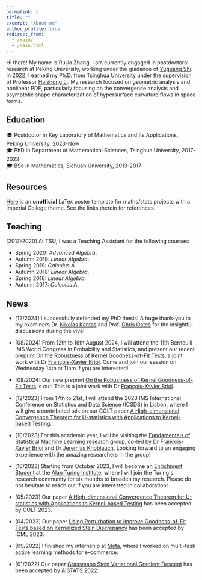 ```yaml
---
permalink: /
title: ""
excerpt: "About me"
author_profile: true
redirect_from: 
  - /main/
  - /main.html
---
```


Hi there! My name is Ruijia Zhang. I am currently engaged in postdoctoral research at Peking University, working under the guidance of [Yuguang Shi](https://www.math.pku.edu.cn/jsdw/js_20180628175159671361/s_20180628175159671361/69954.htm).
In 2022, I earned my Ph.D. from Tsinghua University under the supervision of Professor [Haizhong Li](https://www.math.tsinghua.edu.cn/info/1125/1931.htm).
My research focused on geometric analysis and nonlinear PDE, particularly focusing on the convergence analysis and asymptotic shape characterization of hypersurface curvature flows in space forms.

## Education 
:mortar_board: Postdoctor in Key Laboratory of Mathematics and Its Applications, <span class="grey">Peking University</span>, 2023-Now \
:mortar_board: PhD in Department of Mathematical Sciences, <span class="grey">Tsinghua University</span>, 2017-2022 \
:mortar_board: BSc in Mathematics, <span class="grey">Sichuan University</span>, 2013-2017

## Resources
[Here](https://github.com/XingLLiu/ImperialCollegePosterTemplate) is an **unofficial** LaTex poster template for maths/stats projects with a Imperial College theme. See the links therein for references.

## Teaching

[2017-2020] At TSU, I was a Teaching Assistant for the following courses:
- Spring 2020: *Advanced Algebra*.
- Autumn 2019: *Linear Algebra*.
- Spring 2019: *Calculus A*. 
- Autumn 2018: *Linear Algebra*.
- Spring 2018: *Linear Algebra*.
- Autumn 2017: *Calculus A*. 

## News
- [12/2024] I successfully defended my PhD thesis! A huge thank-you to my examiners Dr. [Nikolas Kantas](https://www.ma.imperial.ac.uk/~nkantas/) and Prof. [Chris Oates](https://oates.work/) for the insightful discussions during the viva!

- [08/2024] From 12th to 16th August 2024, I will attend the 11th Bernoulli-IMS World Congress in Probability and Statistics, and present our recent preprint [On the Robustness of Kernel Goodness-of-Fit Tests](https://www.arxiv.org/abs/2408.05854), a joint work with Dr [François-Xavier Briol](https://fxbriol.github.io/). Come and join our session on Wednesday 14th at 11am if you are interested!

- [08/2024] Our new preprint [On the Robustness of Kernel Goodness-of-Fit Tests](https://www.arxiv.org/abs/2408.05854) is out! This is a joint work with Dr [François-Xavier Briol](https://fxbriol.github.io/).

- [12/2023] From 17th to 21st, I will attend the 2023 IMS International Conference on Statistics and Data Science (ICSDS) in Lisbon, where I will give a contributed talk on our COLT paper [A High-dimensional Convergence Theorem for U-statistics with Applications to Kernel-based Testing](https://proceedings.mlr.press/v195/huang23a.html).

- [10/2023] For this academic year, I will be visiting the [Fundamentals of Statistical Machine Learning](https://fsml-ucl.github.io/) research group, co-led by Dr [François-Xavier Briol](https://fxbriol.github.io/) and Dr [Jeremias Knoblauch](https://jeremiasknoblauch.github.io/). Looking forward to an engaging experience with the amazing researchers in the group!

- [10/2023] Starting from October 2023, I will become an [Enrichment Student](https://www.turing.ac.uk/work-turing/studentships/enrichment) at the [Alan Turing Institute](https://www.turing.ac.uk/), where I will join the Turing's research community for six months to broaden my research. Please do not hesitate to reach out if you are interested in collaboration!

- [05/2023] Our paper [A High-dimensional Convergence Theorem for U-statistics with Applications to Kernel-based Testing](https://proceedings.mlr.press/v195/huang23a.html) has been accepted by COLT 2023.

- [04/2023] Our paper [Using Perturbation to Improve Goodness-of-Fit Tests based on Kernelized Stein Discrepancy](https://arxiv.org/abs/2304.14762) has been accepted by ICML 2023.

- [09/2022] I finished my internship at [Meta](https://research.facebook.com/), where I worked on multi-task active learning methods for e-commerce.

- [01/2022] Our paper [Grassmann Stein Variational Gradient Descent](https://proceedings.mlr.press/v151/liu22a.html) has been accepted by AISTATS 2022.

<!-- ## Contact
### Email
[firstname].[lastname]16 [at] imperial.ac.uk

### Address
Office 617 \
Huxley Building \
180 Queen's Gate, South Kensington \
London SW7 2AZ \
UK -->
